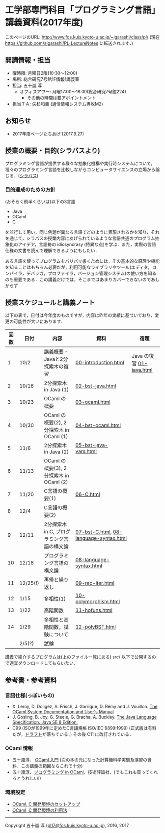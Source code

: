# 工学部専門科目「プログラミング言語」講義資料(2017年度)

このページのURL: http://www.fos.kuis.kyoto-u.ac.jp/~igarashi/class/pl/ (現在 https://github.com/aigarashi/PL-LectureNotes に転送されます．)

## 開講情報・担当

* 曜時限: 月曜日2限(10:30〜12:00)
* 場所: 総合研究7号館1F情報1講義室
* 担当: 五十嵐 淳
    * オフィスアワー: 月曜17:00〜18:00(総合研究7号館224)
         * その他の時間は要アポイントメント
* 担当ＴＡ: 矢杉和義 (通信情報システム専攻M2)

## お知らせ

* 2017年度ページたちあげ (2017.9.27)

## 授業の概要・目的(シラバスより)

プログラミング言語が提供する様々な抽象化機構や実行時システムについて，種々のプログラミング言語を比較しながらコンピュータサイエンスの立場から論じる．([シラバス](http://www.t.kyoto-u.ac.jp/syllabus-s/?mode=subject&lang=ja&year=2017&b=6&c=90170))

### 目的達成のための方針

(おそらく前半くらいは)以下の3言語

* Java
* OCaml
* C

を並行して用い，同じ例題が異なる言語でどのように表現されるかを知り，それを通じて，シラバスの授業内容にあげられているような言語共通のプログラム抽象化のアイデア，言語毎の idiosyncrasy (特異な点)を学ぶ．また，実際の言語仕様の文書を読んで理解できるようにもしたい．

ある言語を使ってプログラムをバリバリ書くためには，その基本的な原理や機能を知ることはもちろん必要だが，利用可能なライブラリやツール(エディタ，コンパイラ，デバッガ，プロファイラ，バージョン管理システム)の使い方を知るのも重要である．この講義だけでは，そこまではあまりカバーできないのであしからず．

## 授業スケジュールと講義ノート

以下の表で，日付は今年度のものですが，内容は昨年の実績に基づいており，変更の可能性が大いにあります．

|回数|日付| 内容 | 資料 | 宿題 |
|----|----|-----------|------|------|
|1   |10/2| 講義概要・Javaと2分探索木の復習 | [00-introduction.html](http://www.fos.kuis.kyoto-u.ac.jp/~igarashi/class/pl/00-introduction.html)  |  Java の復習 [01-java.html](http://www.fos.kuis.kyoto-u.ac.jp/~igarashi/class/pl/01-java.html) |
|2   |10/16| 2分探索木 in Java (1) | [02-bst-java.html](http://www.fos.kuis.kyoto-u.ac.jp/~igarashi/class/pl/02-bst-java.html) |      |
|3   |10/23| OCaml の概要 | [03-ocaml.html](http://www.fos.kuis.kyoto-u.ac.jp/~igarashi/class/pl/03-ocaml.html)     |      |
|4   |10/30| OCaml の概要(2), 2分探索木 in OCaml (1) | [04-bst-ocaml.html](http://www.fos.kuis.kyoto-u.ac.jp/~igarashi/class/pl/04-bst-ocaml.html)     |      |
|5   |11/6| 2分探索木 in Java (2) | [05-bst-java-vars.html](http://www.fos.kuis.kyoto-u.ac.jp/~igarashi/class/pl/05-bst-java-vars.html)     |     | 
|6   |11/13| OCaml の概要(3), 2分探索木 in OCaml (2) |      |      |
|7   |11/20| C言語の概要(1) | [06-C.html](http://www.fos.kuis.kyoto-u.ac.jp/~igarashi/class/pl/06-C.html)     |      |
|8   |12/4| C言語の概要(2) |    |      |
|9   |12/11| 2分探索木 in C, プログラミング言語の構文論  |[07-bst-C.html](http://www.fos.kuis.kyoto-u.ac.jp/~igarashi/class/pl/07-bst-C.html), [08-language-syntax.html](http://www.fos.kuis.kyoto-u.ac.jp/~igarashi/class/pl/08-language-syntax.html)|      |
|10  |12/18| プログラミング言語の構文論 | [08-language-syntax.html](http://www.fos.kuis.kyoto-u.ac.jp/~igarashi/class/pl/08-language-syntax.html)|      |
|11  |12/25(!)| 再帰と繰り返し | [09-rec-iter.html](http://www.fos.kuis.kyoto-u.ac.jp/~igarashi/class/pl/09-rec-iter.html) |      |
|12  |1/15| 多相性(1)  | [10-polymorphism.html](http://www.fos.kuis.kyoto-u.ac.jp/~igarashi/class/pl/10-polymorphism.html) |      |
|13  |1/22| 高階関数   | [11-hofuns.html](http://www.fos.kuis.kyoto-u.ac.jp/~igarashi/class/pl/11-hofuns.html) |      |
|14  |1/29| 多相性と高階関数，試験について  | [12-polyBST.html](http://www.fos.kuis.kyoto-u.ac.jp/~igarashi/class/pl/12-polyBST.html) |      |
|    |2/5(?)|試験      |      |      |


講義で紹介するプログラムは(上のファイル一覧にある) src/ 以下で公開するので適宜ダウンロードしてもらいたい．

## 参考書・参考資料

### 言語仕様(っぽいもの)
* X. Leroy, D. Doligez, A. Frisch, J. Garrigue, D. Rémy and J. Vouillon.
[The OCaml System Documentation and User's Manual](http://caml.inria.fr/pub/docs/manual-ocaml/index.html)
* J. Gosling, B. Joy, G. Steele, G. Bracha, A. Buckley.  [The Java Language Specification. Java SE 8 Edition.](https://docs.oracle.com/javase/specs/jls/se8/html/index.html)
* C99 (ISOが1999年に定めたC言語規格 ISO/IEC 9899:1999) (正式版は有料だが，[ドラフト](http://www.open-std.org/jtc1/sc22/WG14/www/docs/n1256.pdf)が落ちている．) その後 C11 に改訂されている．

### OCaml 情報
* 五十嵐淳． [OCaml 入門](http://www.fos.kuis.kyoto-u.ac.jp/~igarashi/class/isle4-11w/mltext.pdf) (次の本の元になった計算機科学実験及演習の資料．この講義の範囲ならこれで十分)
* 五十嵐淳．[プログラミング in OCaml](http://www.fos.kuis.kyoto-u.ac.jp/~igarashi/OCaml/)．技術評論社．(でもこれも買ってくれるとうれしい!)

### 環境設定

* [OCaml, C 開発環境のセットアップ](http://www.fos.kuis.kyoto-u.ac.jp/~igarashi/class/pl/setup.html)
* [OCaml, C 開発環境の利用法](http://www.fos.kuis.kyoto-u.ac.jp/~igarashi/class/pl/usage.html)

-----------
Copyright 五十嵐 淳 (pl17@fos.kuis.kyoto-u.ac.jp), 2016, 2017
